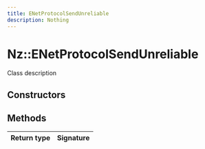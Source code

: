 ```yaml
---
title: ENetProtocolSendUnreliable
description: Nothing
---
```


# Nz::ENetProtocolSendUnreliable

Class description

## Constructors


## Methods

| Return type | Signature |
| ----------- | --------- |
